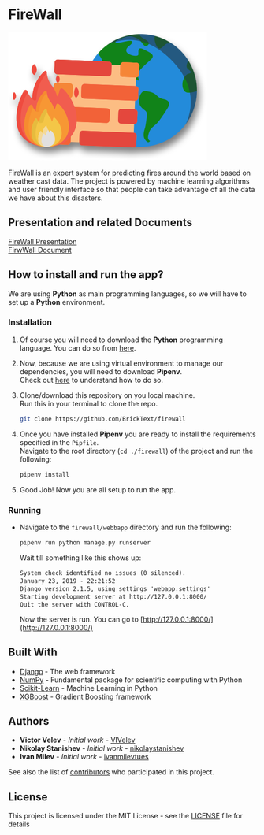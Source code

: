 # FireWall

![FireWall](./docs/img/logo.png)

FireWall is an expert system for predicting fires around the world based on weather cast data. The project is powered by machine learning algorithms and user friendly interface so that people can take advantage of all the data we have about this disasters.

## Presentation and related Documents
[FireWall Presentation](./docs/FireWall-presentation.pdf)<br>
[FirwWall Document](./docs/FireWall.pdf)

## How to install and run the app?

We are using **Python** as main programming languages, so we will have to set up a **Python** environment.

### Installation

1) Of course you will need to download the **Python** programming language. You can do so from [here](https://www.python.org/).

2) Now, because we are using virtual environment to manage our dependencies, you will need to download **Pipenv**.
<br> Check out [here](https://pipenv.readthedocs.io/en/latest/install/#installing-pipenv) to understand how to do so.

3) Clone/download this repository on you local machine.
<br> Run this in your terminal to clone the repo.
    ```bash
    git clone https://github.com/BrickText/firewall
    ```

4) Once you have installed **Pipenv** you are ready to install the requirements specified in the `Pipfile`.
<br>Navigate to the root directory (```cd ./firewall```) of the project and run the following:
    ```bash
    pipenv install
    ```

5) Good Job! Now you are all setup to run the app.

### Running

* Navigate to the `firewall/webbapp` directory and run the following:
    ```bash
    pipenv run python manage.py runserver
    ```

    Wait till something like this shows up:
    ```
    System check identified no issues (0 silenced).
    January 23, 2019 - 22:21:52
    Django version 2.1.5, using settings 'webapp.settings'
    Starting development server at http://127.0.0.1:8000/
    Quit the server with CONTROL-C.
    ```
    Now the server is run. You can go to [http://127.0.0.1:8000/](http://127.0.0.1:8000/)

## Built With

* [Django](https://www.djangoproject.com/) - The web framework
* [NumPy](http://www.numpy.org/) - Fundamental package for scientific computing with Python
* [Scikit-Learn](https://scikit-learn.org/stable/) - Machine Learning in Python
* [XGBoost](https://xgboost.readthedocs.io/en/latest/) - Gradient Boosting framework

## Authors

* **Victor Velev** - *Initial work* - [VIVelev](https://github.com/VIVelev)
* **Nikolay Stanishev** - *Initial work* - [nikolaystanishev](https://github.com/nikolaystanishev)
* **Ivan Milev** - *Initial work* - [ivanmilevtues](https://github.com/ivanmilevtues)

See also the list of [contributors](https://github.com/your/project/contributors) who participated in this project.

## License

This project is licensed under the MIT License - see the [LICENSE](LICENSE) file for details
